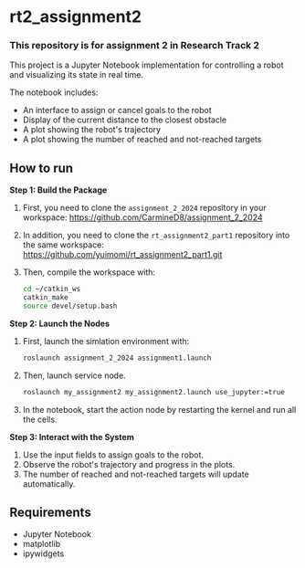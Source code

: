 # rt2_assignment2
### This repository is for assignment 2 in Research Track 2

This project is a Jupyter Notebook implementation for controlling a robot and visualizing its state in real time.

The notebook includes:

- An interface to assign or cancel goals to the robot  
- Display of the current distance to the closest obstacle  
- A plot showing the robot's trajectory 
- A plot showing the number of reached and not-reached targets

## How to run
**Step 1: Build the Package**

 1. First, you need to clone the `assignment_2_2024` repository in your workspace:
 https://github.com/CarmineD8/assignment_2_2024
 2. In addition, you need to clone the `rt_assignment2_part1` repository into the same workspace:
 https://github.com/yuimomi/rt_assignment2_part1.git

3. Then, compile the workspace with:
    ```bash
    cd ~/catkin_ws
    catkin_make
    source devel/setup.bash
    ```
**Step 2: Launch the Nodes**

1. First, launch the simlation environment with:
    ```bash
    roslaunch assignment_2_2024 assignment1.launch 
    ```
2. Then, launch service node.
    ```bash
    roslaunch my_assignment2 my_assignment2.launch use_jupyter:=true
    ```

3. In the notebook, start the action node by restarting the kernel and run all the cells.

**Step 3: Interact with the System**
1. Use the input fields to assign goals to the robot.
2. Observe the robot's trajectory and progress in the plots.
3. The number of reached and not-reached targets will update automatically.

## Requirements

- Jupyter Notebook
- matplotlib
- ipywidgets

